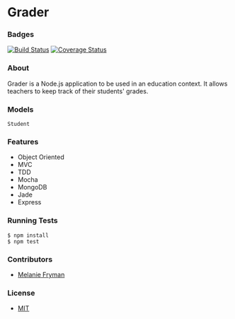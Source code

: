 Grader
======
### Badges
[![Build Status](https://travis-ci.org/mlfryman/grader.svg)](https://travis-ci.org/mlfryman/grader)
[![Coverage Status](https://coveralls.io/repos/mlfryman/grader/badge.png)](https://coveralls.io/r/mlfryman/grader)

### About
Grader is a Node.js application to be used in an education context. It allows teachers to keep track of their students' grades.

### Models
```
Student
```
### Features
- Object Oriented
- MVC
- TDD
- Mocha
- MongoDB
- Jade
- Express

### Running Tests
```
$ npm install
$ npm test
```
### Contributors
- [Melanie Fryman](https://github.com/mlfryman)

### License
- [MIT](LICENSE)
